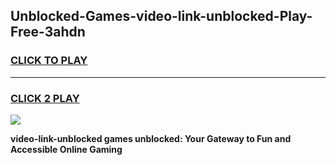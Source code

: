 
## Unblocked-Games-video-link-unblocked-Play-Free-3ahdn
<h3>
<a href="https://premium76.site?title=video-link-unblocked&ref=12A">CLICK TO PLAY</a></h3>
<hr>

<h3>
<a href="https://premium76.site?title=video-link-unblocked&ref=12A">CLICK 2 PLAY</a>
  
</h3>

<a href="https://premium76.site?title=video-link-unblocked&ref=12A"><img src="https://clearcache.store/games.png"></a>


**video-link-unblocked games unblocked: Your Gateway to Fun and Accessible Online Gaming**
